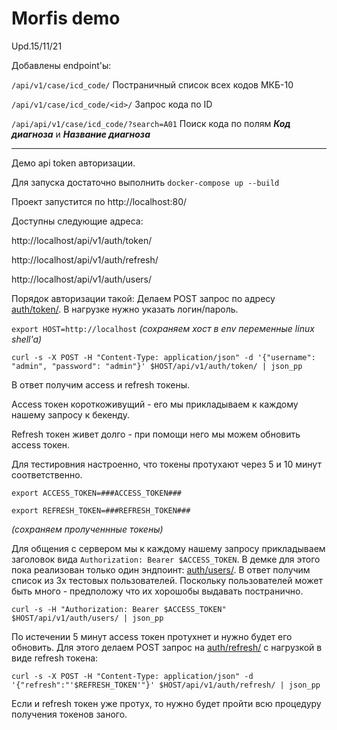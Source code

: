 # Morfis demo

Upd.15/11/21

Добавлены endpoint'ы:

`/api/v1/case/icd_code/` Постраничный список всех кодов МКБ-10

`/api/v1/case/icd_code/<id>/` Запрос кода по ID

`/api/api/v1/case/icd_code/?search=A01` Поиск кода по полям ***Код диагноза*** и 
***Название диагнозa***

---

Демо api token авторизации.

Для запуска достаточно выполнить
```docker-compose up --build```

Проект запустится по http://localhost:80/


Доступны следующие адреса:

http://localhost/api/v1/auth/token/

http://localhost/api/v1/auth/refresh/

http://localhost/api/v1/auth/users/

Порядок авторизации такой:
Делаем POST запрос по адресу [auth/token/](). В нагрузке нужно указать логин/пароль.

```export HOST=http://localhost```
*(сохраняем хост в env переменные linux shell'a)*

```curl -s -X POST -H "Content-Type: application/json" -d '{"username": "admin", "password": "admin"}' $HOST/api/v1/auth/token/ | json_pp```

В ответ получим access и refresh токены.

Access токен короткоживущий - его мы прикладываем к каждому нашему запросу к бекенду.

Refresh токен живет долго - при помощи него мы можем обновить access токен.

Для тестировния настроенно, что токены протухают через 5 и 10 минут соответственно.

```export ACCESS_TOKEN=###ACCESS_TOKEN###```

```export REFRESH_TOKEN=###REFRESH_TOKEN###```

*(сохраняем пролученнные токены)*

Для общения с сервером мы к каждому нашему запросу прикладываем заголовок вида ```Authorization: Bearer $ACCESS_TOKEN```.
В демке для этого пока реализован только один эндпоинт: [auth/users/]().
В ответ получим список из 3х тестовых пользователей. Поскольку пользователей может быть много - предположу что их хорошобы выдавать постранично.

```curl -s -H "Authorization: Bearer $ACCESS_TOKEN" $HOST/api/v1/auth/users/ | json_pp```

По истечении 5 минут access токен протухнет и нужно будет его обновить. Для этого делаем POST запрос на [auth/refresh/]() с нагрузкой в виде refresh токена:

```curl -s -X POST -H "Content-Type: application/json" -d '{"refresh":"'$REFRESH_TOKEN'"}' $HOST/api/v1/auth/refresh/ | json_pp```

Если и refresh токен уже протух, то нужно будет пройти всю процедуру получения токенов заного.